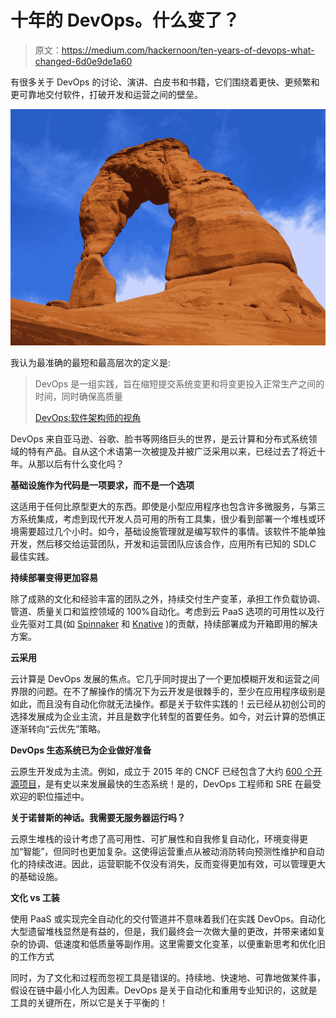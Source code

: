 # 十年的 DevOps。什么变了？

> 原文：<https://medium.com/hackernoon/ten-years-of-devops-what-changed-6d0e9de1a60>

有很多关于 DevOps 的讨论、演讲、白皮书和书籍，它们围绕着更快、更频繁和更可靠地交付软件，打破开发和运营之间的壁垒。

![](img/491bf8fa1ef0728339058f8d344270a6.png)

我认为最准确的最短和最高层次的定义是:

> DevOps 是一组实践，旨在缩短提交系统变更和将变更投入正常生产之间的时间，同时确保高质量
> 
> [DevOps:软件架构师的视角](https://www.goodreads.com/book/show/23363016-devops)

DevOps 来自亚马逊、谷歌、脸书等网络巨头的世界，是云计算和分布式系统领域的特有产品。自从这个术语第一次被提及并被广泛采用以来，已经过去了将近十年。从那以后有什么变化吗？

**基础设施作为代码是一项要求，而不是一个选项**

这适用于任何比原型更大的东西。即使是小型应用程序也包含许多微服务，与第三方系统集成，考虑到现代开发人员可用的所有工具集，很少看到部署一个堆栈或环境需要超过几个小时。如今，基础设施管理就是编写软件的事情。该软件不能单独开发，然后移交给运营团队，开发和运营团队应该合作，应用所有已知的 SDLC 最佳实践。

**持续部署变得更加容易**

除了成熟的文化和经验丰富的团队之外，持续交付生产变革，承担工作负载协调、管道、质量关口和监控领域的 100%自动化。考虑到云 PaaS 选项的可用性以及行业先驱对工具(如 [Spinnaker](https://www.spinnaker.io/) 和 [Knative](https://cloud.google.com/knative/) )的贡献，持续部署成为开箱即用的解决方案。

**云采用**

云计算是 DevOps 发展的焦点。它几乎同时提出了一个更加模糊开发和运营之间界限的问题。在不了解操作的情况下为云开发是很棘手的，至少在应用程序级别是如此，而且没有自动化你就无法操作。都是关于软件实践的！云已经从初创公司的选择发展成为企业主流，并且是数字化转型的首要任务。如今，对云计算的恐惧正逐渐转向“云优先”策略。

**DevOps 生态系统已为企业做好准备**

云原生开发成为主流。例如，成立于 2015 年的 CNCF 已经包含了大约 [600 个开源项目](https://landscape.cncf.io/)，是有史以来发展最快的生态系统！是的，DevOps 工程师和 SRE 在最受欢迎的职位描述中。

**关于诺普斯的神话。我需要无服务器运行吗？**

云原生堆栈的设计考虑了高可用性、可扩展性和自我修复自动化，环境变得更加“智能”，但同时也更加复杂。这使得运营重点从被动消防转向预测性维护和自动化的持续改进。因此，运营职能不仅没有消失，反而变得更加有效，可以管理更大的基础设施。

**文化 vs 工装**

使用 PaaS 或实现完全自动化的交付管道并不意味着我们在实践 DevOps。自动化大型遗留堆栈显然是有益的，但是，我们最终会一次做大量的更改，并带来诸如复杂的协调、低速度和低质量等副作用。这里需要文化变革，以便重新思考和优化旧的工作方式

同时，为了文化和过程而忽视工具是错误的。持续地、快速地、可靠地做某件事，假设在链中最小化人为因素。DevOps 是关于自动化和重用专业知识的，这就是工具的关键所在，所以它是关于平衡的！